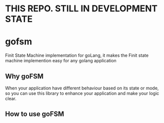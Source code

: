 # THIS REPO. STILL IN DEVELOPMENT STATE
# gofsm
Finit State Machine implementation for goLang, it makes the Finit state machine implemention easy for any golang application

## Why goFSM
When your application have different behaviour based on its state or mode, so you can use this library to enhance your application and make your logic clear.

## How to use goFSM

